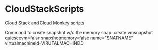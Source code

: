 # CloudStackScripts
Cloud Stack and Cloud Monkey scripts

Command to create snapshot w/o the memory snap.
create vmsnapshot quiescevm=false snapshotmemory=false name="SNAPNAME" virtualmachineid=VIRUTALMACHINEID
